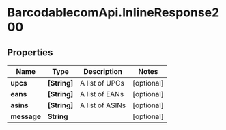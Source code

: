 # BarcodablecomApi.InlineResponse200

## Properties
Name | Type | Description | Notes
------------ | ------------- | ------------- | -------------
**upcs** | **[String]** | A list of UPCs | [optional] 
**eans** | **[String]** | A list of EANs | [optional] 
**asins** | **[String]** | A list of ASINs | [optional] 
**message** | **String** |  | [optional] 



